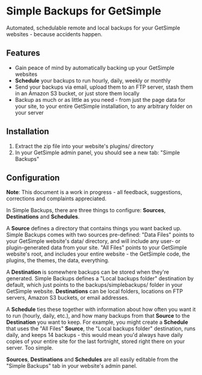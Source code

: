 Simple Backups for GetSimple
============================
Automated, schedulable remote and local backups for your GetSimple websites -
because accidents happen.

Features
--------
* Gain peace of mind by automatically backing up your GetSimple websites
* **Schedule** your backups to run hourly, daily, weekly or monthly
* Send your backups via email, upload them to an FTP server, stash them in
  an Amazon S3 bucket, or just store them locally
* Backup as much or as little as you need - from just the page data for your
  site, to your entire GetSimple installation, to any arbitrary folder on
  your server

Installation
------------
1. Extract the zip file into your website's plugins/ directory
2. In your GetSimple admin panel, you should see a new tab: "Simple Backups"

Configuration
-------------
**Note**: This document is a work in progress - all feedback, suggestions,
corrections and complaints appreciated.

In Simple Backups, there are three things to configure: **Sources**,
**Destinations** and **Schedules**.

A **Source** defines a directory that contains things you want backed up.
Simple Backups comes with two sources pre-defined: "Data Files" points to your
GetSimple website's data/ directory, and will include any user- or
plugin-generated data from your site. "All Files" points to your GetSimple
website's root, and includes your entire website - the GetSimple code, the
plugins, the themes, the data, everything.

A **Destination** is somewhere backups can be stored when they're generated.
Simple Backups defines a "Local backups folder" destination by default, which
just points to the backups/simplebackups/ folder in your GetSimple website.
**Destinations** can be local folders, locations on FTP servers, Amazon S3
buckets, or email addresses.

A **Schedule** ties these together with information about how often you want it
to run (hourly, daily, etc.), and how many backups from that **Source** to the
**Destination** you want to keep. For example, you might create a **Schedule**
that uses the "All Files" **Source**, the "Local backups folder" destination,
runs daily, and keeps 14 backups - this would mean you'd always have daily
copies of your entire site for the last fortnight, stored right there on your
server.  Too simple.

**Sources**, **Destinations** and **Schedules** are all easily editable from
the "Simple Backups" tab in your website's admin panel.

